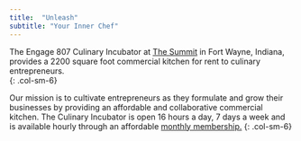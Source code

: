 ```yaml
---
title:  "Unleash"
subtitle: "Your Inner Chef"
---
```

The Engage 807 Culinary Incubator at [The Summit](http://thesummitfw.com) in Fort Wayne, Indiana, provides a 2200 square foot commercial kitchen for rent to culinary entrepreneurs.  
{: .col-sm-6}

Our mission is to cultivate entrepreneurs as they formulate and grow their businesses by providing an affordable and collaborative commercial kitchen. The Culinary Incubator is open 16 hours a day, 7 days a week and is available hourly through an affordable [monthly membership.](#membership)
{: .col-sm-6}